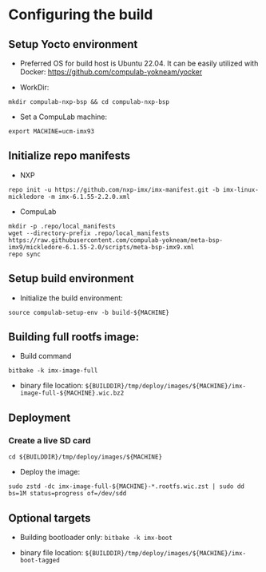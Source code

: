# Configuring the build

## Setup Yocto environment

* Preferred OS for build host is Ubuntu 22.04. It can be easily utilized with Docker: https://github.com/compulab-yokneam/yocker

* WorkDir:
```
mkdir compulab-nxp-bsp && cd compulab-nxp-bsp
```
* Set a CompuLab machine:

```
export MACHINE=ucm-imx93
```

## Initialize repo manifests

* NXP
```
repo init -u https://github.com/nxp-imx/imx-manifest.git -b imx-linux-mickledore -m imx-6.1.55-2.2.0.xml
```

* CompuLab
```
mkdir -p .repo/local_manifests
wget --directory-prefix .repo/local_manifests https://raw.githubusercontent.com/compulab-yokneam/meta-bsp-imx9/mickledore-6.1.55-2.0/scripts/meta-bsp-imx9.xml
repo sync
```
## Setup build environment

* Initialize the build environment:
```
source compulab-setup-env -b build-${MACHINE}
```

##  Building full rootfs image:

* Build command 
```
bitbake -k imx-image-full
```
* binary file location: `${BUILDDIR}/tmp/deploy/images/${MACHINE}/imx-image-full-${MACHINE}.wic.bz2`


## Deployment
### Create a live SD card

```
cd ${BUILDDIR}/tmp/deploy/images/${MACHINE}
```

* Deploy the image:
```
sudo zstd -dc imx-image-full-${MACHINE}-*.rootfs.wic.zst | sudo dd bs=1M status=progress of=/dev/sdd
```

## Optional targets
* Building bootloader only:
```bitbake -k imx-boot```

* binary file location: `${BUILDDIR}/tmp/deploy/images/${MACHINE}/imx-boot-tagged`

